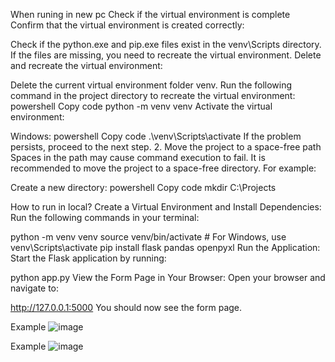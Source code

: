 When runing in new pc 
Check if the virtual environment is complete
Confirm that the virtual environment is created correctly:

Check if the python.exe and pip.exe files exist in the venv\Scripts directory.
If the files are missing, you need to recreate the virtual environment.
Delete and recreate the virtual environment:

Delete the current virtual environment folder venv.
Run the following command in the project directory to recreate the virtual environment:
powershell
Copy code
python -m venv venv
Activate the virtual environment:

Windows:
powershell
Copy code
.\venv\Scripts\activate
If the problem persists, proceed to the next step.
2. Move the project to a space-free path
Spaces in the path may cause command execution to fail. It is recommended to move the project to a space-free directory. For example:

Create a new directory:
powershell
Copy code
mkdir C:\Projects

How to run in local?
Create a Virtual Environment and Install Dependencies: Run the following commands in your terminal:

python -m venv venv
source venv/bin/activate  # For Windows, use venv\Scripts\activate
pip install flask pandas openpyxl
Run the Application: Start the Flask application by running:

python app.py
View the Form Page in Your Browser: Open your browser and navigate to:

http://127.0.0.1:5000
You should now see the form page.

Example ![image](https://github.com/user-attachments/assets/72557727-3a9f-4bdc-b353-5e5ec720db44)

Example ![image](https://github.com/user-attachments/assets/4f2666eb-531c-4a8f-ae36-b08f5c71c8d2)


